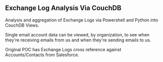 ## Exchange Log Analysis Via CouchDB

Analysis and aggregation of Exchange Logs via Powershell and Python into CouchDB Views.

Single email account data can be viewed, by organization, to see when they're receiving emails from us and when they're sending emails to us.

Original POC has Exchange Logs cross reference against Accounts/Contacts from Salesforce.